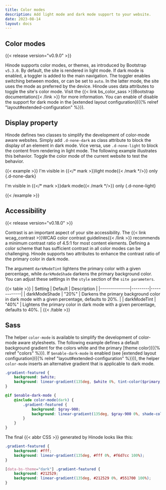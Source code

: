 ```yaml
---
title: Color modes
description: Add light mode and dark mode support to your website.
date: 2023-08-14
layout: docs
---
```


## Color modes

{{< release version="v0.9.0" >}}

Hinode supports color modes, or themes, as introduced by Bootstrap `v5.3.0`. By default, the site is rendered in light mode. If dark mode is enabled, a toggler is added to the main navigation. The toggler enables switching between modes, or can be set to `auto`. In the latter mode, the site uses the mode as preferred by the device. Hinode uses data attributes to toggle the site's color mode. Visit the {{< link bs_color_sass >}}Bootstrap documentation{{< /link >}} for more information. You can enable of disable the support for dark mode in the [extended layout configuration]({{% relref "layout#extended-configuration" %}}).

## Display property

Hinode defines two classes to simplify the development of color-mode aware websites. Simply add `.d-none-dark` as class attribute to block the display of an element in dark mode. Vice versa, use `.d-none-light` to block the content from rendering in light mode. The following example illustrates this behavior. Toggle the color mode of the current website to test the behavior.

{{< example >}}
I'm visible in {{</* mark >}}light mode{{< /mark */>}} only
{.d-none-dark}

I'm visible in {{</* mark >}}dark mode{{< /mark */>}} only
{.d-none-light}

{{< /example >}}

## Accessibility

{{< release version="v0.18.0" >}}

Contrast is an important aspect of your site accessibility. The {{< link wcag_contrast >}}WCAG color contrast guidelines{{< /link >}} recommends a minimum contrast ratio of 4.5:1 for most content elements. Defining a color scheme that has sufficient contrast in all color modes can be challenging. Hinode supports two attributes to enhance the contrast ratio of the primary color in dark mode.

The argument `darkModeTint` lightens the primary color with a given percentage, while `darkModeShade` darkens the primary background color. You can adjust these settings in the `style` section of the `site parameters`.

{{< table >}}
| Setting       | Default | Description |
|---------------|---------|-------------|
| darkModeShade | "20%"   | Darkens the primary background color in dark mode with a given percentage, defaults to 20%. |
| darkModeTint  | "40%"   | Lightens the primary color in dark mode with a given percentage, defaults to 40%. |
{{< /table >}}

## Sass

The helper `color-mode` is available to simplify the development of color-mode aware stylesheets. The following example defines a default background gradient for the colors white and the primary [theme color]({{% relref "colors" %}}). If `$enable-dark-mode` is enabled (see [extended layout configuration]({{% relref "layout#extended-configuration" %}})), the helper `color-mode` inserts an alternative gradient that is applicable to dark mode.

```scss
.gradient-featured {
    background: $white;
    background: linear-gradient(135deg, $white 0%, tint-color($primary, 80%) 100%);
}

@if $enable-dark-mode {
    @include color-mode(dark) {
        .gradient-featured {
            background: $gray-900;
            background: linear-gradient(135deg, $gray-900 0%, shade-color($primary, 60%) 100%);
        }
    }
}
```

The final {{< abbr CSS >}} generated by Hinode looks like this:

```css
.gradient-featured {
    background: #fff;
    background: linear-gradient(135deg, #fff 0%, #f6d7cc 100%);
}

[data-bs-theme="dark"] .gradient-featured {
    background: #212529;
    background: linear-gradient(135deg, #212529 0%, #551700 100%);
}
```
